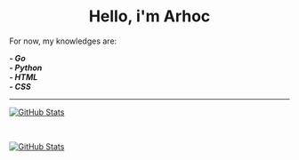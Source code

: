 <h1 align="center">Hello, i'm Arhoc</h1>
<p>For now, my knowledges are:</p>

<i>
  <b>
  - Go <br/>
  - Python <br/>
  - HTML <br/>
  - CSS <br/>
  </b>
</i>

<hr/>

[![GitHub Stats](https://github-readme-stats.vercel.app/api?username=Arhoc&show_icons=true&theme=cobalt&custom_title=Stats%20De%20Arhoc)](https://github.com/anuraghazra/github-readme-stats)

<br/>

[![GitHub Stats](https://github-readme-stats.vercel.app/api/top-langs?username=Arhoc&theme=cobalt&custom_title=Lenguajes%20Mas%20Usados)](https://github.com/anuraghazra/github-readme-stats)
